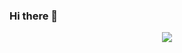 ### Hi there 👋
<div align='center'>
  <img src="https://media1.giphy.com/media/qgQUggAC3Pfv687qPC/giphy.gif?cid=790b7611038538dadd58fd6c5ed0576e95cb252f79a5d900&rid=giphy.gif&ct=g">
</div>

<!--
**birdman93/birdman93** is a ✨ _special_ ✨ repository because its `README.md` (this file) appears on your GitHub profile.

Here are some ideas to get you started:

- 🔭 I’m currently working on ...
- 🌱 I’m currently learning ...
- 👯 I’m looking to collaborate on ...
- 🤔 I’m looking for help with ...
- 💬 Ask me about ...
- 📫 How to reach me: ...
- 😄 Pronouns: ...
- ⚡ Fun fact: ...
-->
